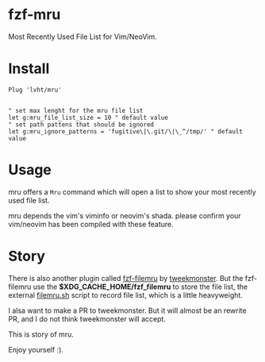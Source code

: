 # fzf-mru

Most Recently Used File List for Vim/NeoVim.

# Install

```
Plug 'lvht/mru'


" set max lenght for the mru file list
let g:mru_file_list_size = 10 " default value
" set path pattens that should be ignored
let g:mru_ignore_patterns = 'fugitive\|\.git/\|\_^/tmp/' " default value
```

# Usage

mru offers a `Mru` command which will open a list to show your
most recently used file list. 

mru depends the vim's viminfo or neovim's shada. please confirm your 
vim/neovim has been compiled with these feature.


# Story
There is also another plugin called [fzf-filemru](https://github.com/tweekmonster/fzf-filemru)
by [tweekmonster](https://github.com/tweekmonster). But the fzf-filemru 
use the **$XDG_CACHE_HOME/fzf_filemru** to store the file list,
the external [filemru.sh](https://github.com/tweekmonster/fzf-filemru/blob/master/bin/filemru.sh) script
to record file list, which is a little heavyweight.

I alsa want to make a PR to tweekmonster. But it will almost be an rewrite PR, 
and I do not think tweekmonster will accept.

This is story of mru.

Enjoy yourself :).
